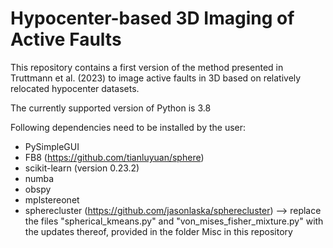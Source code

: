 # Hypocenter-based 3D Imaging of Active Faults

This repository contains a first version of the method presented in Truttmann et al. (2023) to image active faults in 3D based on relatively relocated hypocenter datasets.

The currently supported version of Python is 3.8

Following dependencies need to be installed by the user:
- PySimpleGUI
- FB8 (https://github.com/tianluyuan/sphere)
- scikit-learn (version 0.23.2)
- numba
- obspy
- mplstereonet
- spherecluster (https://github.com/jasonlaska/spherecluster)
    --> replace the files "spherical_kmeans.py" and "von_mises_fisher_mixture.py" with the updates thereof, provided in the folder Misc in this repository
